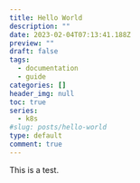 ```yaml
---
title: Hello World
description: ""
date: 2023-02-04T07:13:41.188Z
preview: ""
draft: false
tags:
  - documentation
  - guide
categories: []
header_img: null
toc: true
series:
  - k8s
#slug: posts/hello-world
type: default
comment: true
---
```


This is a test.